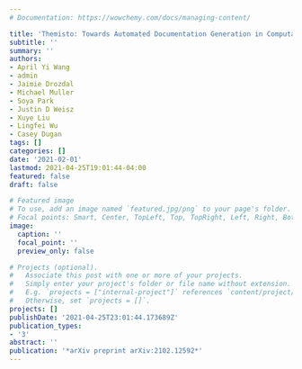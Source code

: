 ```yaml
---
# Documentation: https://wowchemy.com/docs/managing-content/

title: 'Themisto: Towards Automated Documentation Generation in Computational Notebooks'
subtitle: ''
summary: ''
authors:
- April Yi Wang
- admin
- Jaimie Drozdal
- Michael Muller
- Soya Park
- Justin D Weisz
- Xuye Liu
- Lingfei Wu
- Casey Dugan
tags: []
categories: []
date: '2021-02-01'
lastmod: 2021-04-25T19:01:44-04:00
featured: false
draft: false

# Featured image
# To use, add an image named `featured.jpg/png` to your page's folder.
# Focal points: Smart, Center, TopLeft, Top, TopRight, Left, Right, BottomLeft, Bottom, BottomRight.
image:
  caption: ''
  focal_point: ''
  preview_only: false

# Projects (optional).
#   Associate this post with one or more of your projects.
#   Simply enter your project's folder or file name without extension.
#   E.g. `projects = ["internal-project"]` references `content/project/deep-learning/index.md`.
#   Otherwise, set `projects = []`.
projects: []
publishDate: '2021-04-25T23:01:44.173689Z'
publication_types:
- '3'
abstract: ''
publication: '*arXiv preprint arXiv:2102.12592*'
---
```

